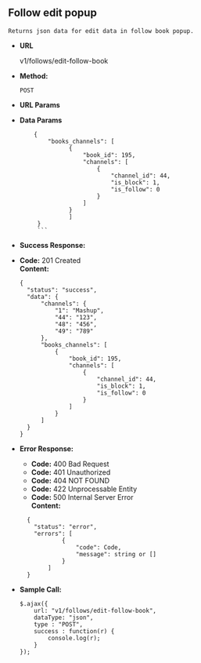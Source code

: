 **Follow edit popup**
----
    Returns json data for edit data in follow book popup.

* **URL**

    v1/follows/edit-follow-book

* **Method:**

    `POST`

*  **URL Params**

   
    
 * **Data Params**
   ```
       {
           "books_channels": [
                 {
                     "book_id": 195,
                     "channels": [
                         {
                             "channel_id": 44,
                             "is_block": 1,
                             "is_follow": 0
                         }
                     ]
                 }
                 ]
        }
        ```

* **Success Response:**

* **Code:** 201 Created <br />
**Content:**
    ```
  {
      "status": "success",
      "data": {
          "channels": {
              "1": "Mashup",
              "44": "123",
              "48": "456",
              "49": "789"
          },
          "books_channels": [
              {
                  "book_id": 195,
                  "channels": [
                      {
                          "channel_id": 44,
                          "is_block": 1,
                          "is_follow": 0
                      }
                  ]
              }
          ]
      }
  }
    ```

* **Error Response:**

    * **Code:** 400 Bad Request <br />
    * **Code:** 401 Unauthorized <br />
    * **Code:** 404 NOT FOUND<br />
    * **Code:** 422 Unprocessable Entity <br />
    * **Code:** 500 Internal Server Error<br />
      **Content:** 
    ```
      {
        "status": "error",
        "errors": [
                {
                    "code": Code,
                    "message": string or []
                }
            ]
      }
    ```

* **Sample Call:**

    ```
    $.ajax({
        url: "v1/follows/edit-follow-book",
        dataType: "json",
        type : "POST",
        success : function(r) {
            console.log(r);
        }
    });
    ```